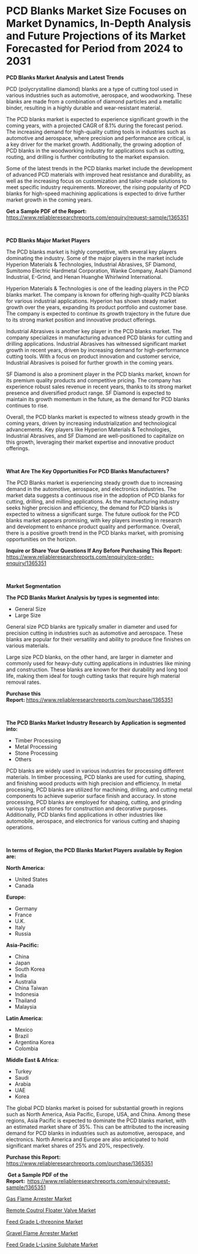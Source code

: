 <p><h1>PCD Blanks Market Size Focuses on Market Dynamics, In-Depth Analysis and Future Projections of its Market Forecasted for Period from 2024 to 2031</h1></p><p><strong>PCD Blanks Market Analysis and Latest Trends</strong></p>
<p><p>PCD (polycrystalline diamond) blanks are a type of cutting tool used in various industries such as automotive, aerospace, and woodworking. These blanks are made from a combination of diamond particles and a metallic binder, resulting in a highly durable and wear-resistant material.</p><p>The PCD blanks market is expected to experience significant growth in the coming years, with a projected CAGR of 8.1% during the forecast period. The increasing demand for high-quality cutting tools in industries such as automotive and aerospace, where precision and performance are critical, is a key driver for the market growth. Additionally, the growing adoption of PCD blanks in the woodworking industry for applications such as cutting, routing, and drilling is further contributing to the market expansion.</p><p>Some of the latest trends in the PCD blanks market include the development of advanced PCD materials with improved heat resistance and durability, as well as the increasing focus on customization and tailor-made solutions to meet specific industry requirements. Moreover, the rising popularity of PCD blanks for high-speed machining applications is expected to drive further market growth in the coming years.</p></p>
<p><strong>Get a Sample PDF of the Report:&nbsp;</strong> <a href="https://www.reliableresearchreports.com/enquiry/request-sample/1365351">https://www.reliableresearchreports.com/enquiry/request-sample/1365351</a></p>
<p>&nbsp;</p>
<p><strong>PCD Blanks Major Market Players</strong></p>
<p><p>The PCD blanks market is highly competitive, with several key players dominating the industry. Some of the major players in the market include Hyperion Materials & Technologies, Industrial Abrasives, SF Diamond, Sumitomo Electric Hardmetal Corporation, Wanke Company, Asahi Diamond Industrial, E-Grind, and Henan Huanghe Whirlwind International.</p><p>Hyperion Materials & Technologies is one of the leading players in the PCD blanks market. The company is known for offering high-quality PCD blanks for various industrial applications. Hyperion has shown steady market growth over the years, expanding its product portfolio and customer base. The company is expected to continue its growth trajectory in the future due to its strong market position and innovative product offerings.</p><p>Industrial Abrasives is another key player in the PCD blanks market. The company specializes in manufacturing advanced PCD blanks for cutting and drilling applications. Industrial Abrasives has witnessed significant market growth in recent years, driven by increasing demand for high-performance cutting tools. With a focus on product innovation and customer service, Industrial Abrasives is poised for further growth in the coming years.</p><p>SF Diamond is also a prominent player in the PCD blanks market, known for its premium quality products and competitive pricing. The company has experience robust sales revenue in recent years, thanks to its strong market presence and diversified product range. SF Diamond is expected to maintain its growth momentum in the future, as the demand for PCD blanks continues to rise.</p><p>Overall, the PCD blanks market is expected to witness steady growth in the coming years, driven by increasing industrialization and technological advancements. Key players like Hyperion Materials & Technologies, Industrial Abrasives, and SF Diamond are well-positioned to capitalize on this growth, leveraging their market expertise and innovative product offerings.</p></p>
<p>&nbsp;</p>
<p><strong>What Are The Key Opportunities For PCD Blanks Manufacturers?</strong></p>
<p><p>The PCD Blanks market is experiencing steady growth due to increasing demand in the automotive, aerospace, and electronics industries. The market data suggests a continuous rise in the adoption of PCD blanks for cutting, drilling, and milling applications. As the manufacturing industry seeks higher precision and efficiency, the demand for PCD blanks is expected to witness a significant surge. The future outlook for the PCD blanks market appears promising, with key players investing in research and development to enhance product quality and performance. Overall, there is a positive growth trend in the PCD blanks market, with promising opportunities on the horizon.</p></p>
<p><strong>Inquire or Share Your Questions If Any Before Purchasing This Report:</strong> <a href="https://www.reliableresearchreports.com/enquiry/pre-order-enquiry/1365351">https://www.reliableresearchreports.com/enquiry/pre-order-enquiry/1365351</a></p>
<p>&nbsp;</p>
<p><strong>Market Segmentation</strong></p>
<p><strong>The PCD Blanks Market Analysis by types is segmented into:</strong></p>
<p><ul><li>General Size</li><li>Large Size</li></ul></p>
<p><p>General size PCD blanks are typically smaller in diameter and used for precision cutting in industries such as automotive and aerospace. These blanks are popular for their versatility and ability to produce fine finishes on various materials.</p><p>Large size PCD blanks, on the other hand, are larger in diameter and commonly used for heavy-duty cutting applications in industries like mining and construction. These blanks are known for their durability and long tool life, making them ideal for tough cutting tasks that require high material removal rates.</p></p>
<p><strong>Purchase this Report:&nbsp;</strong><a href="https://www.reliableresearchreports.com/purchase/1365351">https://www.reliableresearchreports.com/purchase/1365351</a></p>
<p>&nbsp;</p>
<p><strong>The PCD Blanks Market Industry Research by Application is segmented into:</strong></p>
<p><ul><li>Timber Processing</li><li>Metal Processing</li><li>Stone Processing</li><li>Others</li></ul></p>
<p><p>PCD blanks are widely used in various industries for processing different materials. In timber processing, PCD blanks are used for cutting, shaping, and finishing wood products with high precision and efficiency. In metal processing, PCD blanks are utilized for machining, drilling, and cutting metal components to achieve superior surface finish and accuracy. In stone processing, PCD blanks are employed for shaping, cutting, and grinding various types of stones for construction and decorative purposes. Additionally, PCD blanks find applications in other industries like automobile, aerospace, and electronics for various cutting and shaping operations.</p></p>
<p>&nbsp;</p>
<p><strong>In terms of Region, the PCD Blanks Market Players available by Region are:</strong></p>
<p>
    <p> <strong> North America: </strong>
        <ul>
            <li>United States</li>
            <li>Canada</li>
        </ul>
        </p> 
    <p> <strong> Europe: </strong>
        <ul>
            <li>Germany</li>
            <li>France</li>
            <li>U.K.</li>
            <li>Italy</li>
            <li>Russia</li>
        </ul>
        </p> 
    <p> <strong> Asia-Pacific: </strong>
        <ul>
            <li>China</li>
            <li>Japan</li>
            <li>South Korea</li>
            <li>India</li>
            <li>Australia</li>
            <li>China Taiwan</li>
            <li>Indonesia</li>
            <li>Thailand</li>
            <li>Malaysia</li>
        </ul>
        </p> 
    <p> <strong> Latin America: </strong>
        <ul>
            <li>Mexico</li>
            <li>Brazil</li>
            <li>Argentina Korea</li>
            <li>Colombia</li>
        </ul>
        </p> 
    <p> <strong> Middle East & Africa: </strong>
        <ul>
            <li>Turkey</li>
            <li>Saudi</li>
            <li>Arabia</li>
            <li>UAE</li>
            <li>Korea</li>
        </ul>
    </p>
    </p>
<p><p>The global PCD blanks market is poised for substantial growth in regions such as North America, Asia Pacific, Europe, USA, and China. Among these regions, Asia Pacific is expected to dominate the PCD blanks market, with an estimated market share of 35%. This can be attributed to the increasing demand for PCD blanks in industries such as automotive, aerospace, and electronics. North America and Europe are also anticipated to hold significant market shares of 25% and 20%, respectively.</p></p>
<p><strong>Purchase this Report: </strong><a href="https://www.reliableresearchreports.com/purchase/1365351">https://www.reliableresearchreports.com/purchase/1365351</a></p>
<p>&nbsp;<strong>Get a Sample PDF of the Report:&nbsp;&nbsp;</strong><a href="https://www.reliableresearchreports.com/enquiry/request-sample/1365351">https://www.reliableresearchreports.com/enquiry/request-sample/1365351</a></p>
<p><strong></strong></p>
<p><p><a href="https://medium.com/@dorisstephens14/gas-flame-arrester-market-outlook-industry-overview-and-forecast-2024-to-2031-0c048be54d9f">Gas Flame Arrester Market</a></p><p><a href="https://medium.com/@dorothybrooks53/decoding-remote-coutrol-floater-valve-market-metrics-market-share-trends-and-growth-patterns-f20f33097dfd">Remote Coutrol Floater Valve Market</a></p><p><a href="https://github.com/PeterParrish5/Market-Research-Report-List-3/blob/main/feed-grade-l-threonine-market.md">Feed Grade L-threonine Market</a></p><p><a href="https://medium.com/@dorisstephens14/gravel-flame-arrester-market-the-key-to-successful-business-strategy-forecast-till-2031-dc8ad7665322">Gravel Flame Arrester Market</a></p><p><a href="https://github.com/aliciawhite5576/Market-Research-Report-List-3/blob/main/feed-grade-l-lysine-sulphate-market.md">Feed Grade L-Lysine Sulphate Market</a></p></p>